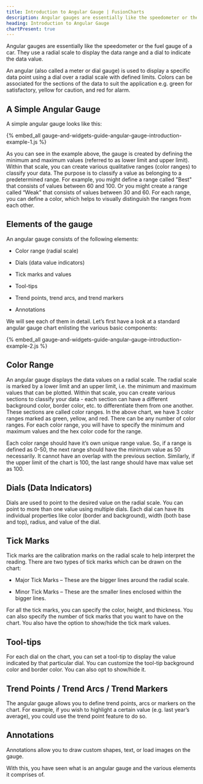```yaml
---
title: Introduction to Angular Gauge | FusionCharts
description: Angular gauges are essentially like the speedometer or the fuel gauge. They use a radial scale to display the data range & a dial to indicate the data value.
heading: Introduction to Angular Gauge
chartPresent: true
---
```


Angular gauges are essentially like the speedometer or the fuel gauge of a car. They use a radial scale to display the data range and a dial to indicate the data value.

An angular (also called a meter or dial gauge) is used to display a specific data point using a dial over a radial scale with defined limits. Colors can be associated for the sections of the data to suit the application e.g. green for satisfactory, yellow for caution, and red for alarm.

## A Simple Angular Gauge

A simple angular gauge looks like this:

{% embed_all gauge-and-widgets-guide-angular-gauge-introduction-example-1.js %}

As you can see in the example above, the gauge is created by defining the minimum and maximum values (referred to as lower limit and upper limit). Within that scale, you can create various qualitative ranges (color ranges) to classify your data. The purpose is to classify a value as belonging to a predetermined range. For example, you might define a range called "Best" that consists of values between 60 and 100. Or you might create a range called “Weak” that consists of values between 30 and 60. For each range, you can define a color, which helps to visually distinguish the ranges from each other.

## Elements of the gauge

An angular gauge consists of the following elements:

* Color range (radial scale)

* Dials (data value indicators)

* Tick marks and values

* Tool-tips

* Trend points, trend arcs, and trend markers

* Annotations

We will see each of them in detail. Let’s first have a look at a standard angular gauge chart enlisting the various basic components:

{% embed_all gauge-and-widgets-guide-angular-gauge-introduction-example-2.js %}

## Color Range

An angular gauge displays the data values on a radial scale. The radial scale is marked by a lower limit and an upper limit, i.e. the minimum and maximum values that can be plotted. Within that scale, you can create various sections to classify your data - each section can have a different background color, border color, etc. to differentiate them from one another. These sections are called color ranges. In the above chart, we have 3 color ranges marked as green, yellow, and red. There can be any number of color ranges. For each color range, you will have to specify the minimum and maximum values and the hex color code for the range.

<p class="text-info">Each color range should have it’s own unique range value. So, if a range is defined as 0-50, the next range should have the minimum value as 50 necessarily. It cannot have an overlap with the previous section. Similarly, if the upper limit of the chart is 100, the last range should have max value set as 100.</p>

## Dials (Data Indicators)

Dials are used to point to the desired value on the radial scale. You can point to more than one value using multiple dials. Each dial can have its individual properties like color (border and background), width (both base and top), radius, and value of the dial.

## Tick Marks

Tick marks are the calibration marks on the radial scale to help interpret the reading. There are two types of tick marks which can be drawn on the chart:

* Major Tick Marks – These are the bigger lines around the radial scale.

* Minor Tick Marks – These are the smaller lines enclosed within the bigger lines.

For all the tick marks, you can specify the color, height, and thickness. You can also specify the number of tick marks that you want to have on the chart. You also have the option to show/hide the tick mark values.

## Tool-tips

For each dial on the chart, you can set a tool-tip to display the value indicated by that particular dial. You can customize the tool-tip background color and border color. You can also opt to show/hide it.

## Trend Points / Trend Arcs / Trend Markers

The angular gauge allows you to define trend points, arcs or markers on the chart. For example, if you wish to highlight a certain value (e.g. last year’s average), you could use the trend point feature to do so.

## Annotations

Annotations allow you to draw custom shapes, text, or load images on the gauge.

With this, you have seen what is an angular gauge and the various elements it comprises of.
